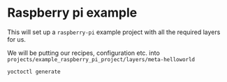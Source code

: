 # Raspberry pi example

This will set up a `raspberry-pi` example project with all the
required layers for us.

We will be putting our recipes, configuration etc. into `projects/example_raspberry_pi_project/layers/meta-helloworld`

```shell
yoctoctl generate
```
